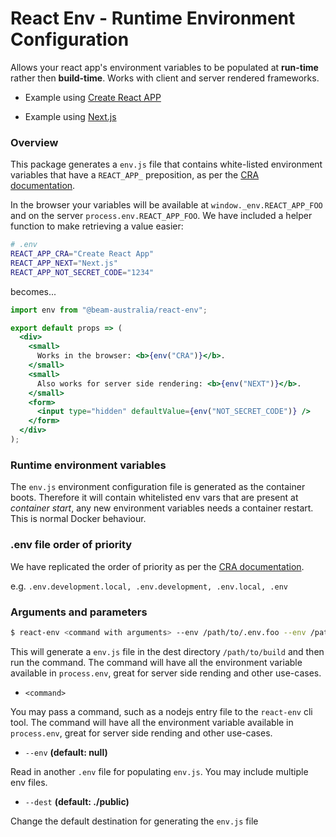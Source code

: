 # React Env - Runtime Environment Configuration

Allows your react app's environment variables to be populated at **run-time** rather then **build-time**. Works with client and server rendered frameworks.

* Example using [Create React APP](examples/create-react-app/README.md)

* Example using [Next.js](examples/next.js/README.md)

### Overview

This package generates a `env.js` file that contains white-listed environment variables that have a `REACT_APP_` preposition, as per the [CRA documentation](https://facebook.github.io/create-react-app/docs/adding-custom-environment-variables).

In the browser your variables will be available at `window._env.REACT_APP_FOO` and on the server `process.env.REACT_APP_FOO`. We have included a helper function to make retrieving a value easier:

```bash
# .env
REACT_APP_CRA="Create React App"
REACT_APP_NEXT="Next.js"
REACT_APP_NOT_SECRET_CODE="1234"
```

becomes...

```jsx
import env from "@beam-australia/react-env";

export default props => (
  <div>
    <small>
      Works in the browser: <b>{env("CRA")}</b>.
    </small>
    <small>
      Also works for server side rendering: <b>{env("NEXT")}</b>.
    </small>    
    <form>
      <input type="hidden" defaultValue={env("NOT_SECRET_CODE")} />
    </form>
  </div>
);
```

### Runtime environment variables

The `env.js` environment configuration file is generated as the container boots. Therefore it will contain whitelisted env vars that are present at _container start_, any new environment variables needs a container restart. This is normal Docker behaviour.

### .env file order of priority

We have replicated the order of priority as per the [CRA documentation](https://facebook.github.io/create-react-app/docs/adding-custom-environment-variables#what-other-env-files-can-be-used).

e.g. `.env.development.local, .env.development, .env.local, .env`

### Arguments and parameters


```bash
$ react-env <command with arguments> --env /path/to/.env.foo --env /path/to/.env.bar --dest /path/to/build
```

This will generate a `env.js` file in the dest directory `/path/to/build` and then run the command. The command will have all the environment variable available in `process.env`, great for server side rending and other use-cases.

* `<command>` 

You may pass a command, such as a nodejs entry file to the `react-env` cli tool. The command will have all the environment variable available in `process.env`, great for server side rending and other use-cases.

* `--env` **(default: null)**

Read in another `.env` file for populating `env.js`. You may include multiple env files.

* `--dest` **(default: ./public)**

Change the default destination for generating the `env.js` file
